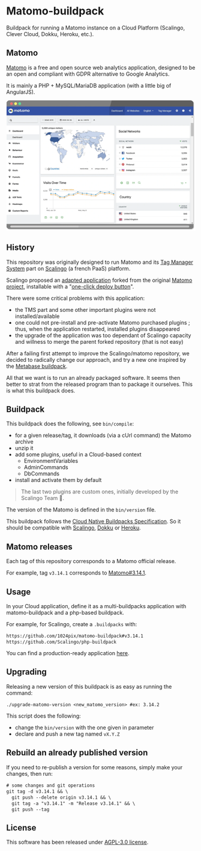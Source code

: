 # Matomo-buildpack

Buildpack for running a Matomo instance on a Cloud Platform (Scalingo, Clever Cloud, Dokku, Heroku, etc.).

## Matomo

[Matomo](https://matomo.org) is a free and open source web analytics application, designed to be an open and compliant with GDPR alternative to Google Analytics.

It is mainly a PHP + MySQL/MariaDB application (with a little big of AngularJS).

![](docs/screenshot.webp)

## History

This repository was originally designed to run Matomo and its [Tag Manager System](https://matomo.org/docs/tag-manager/) part on [Scalingo](https://scalingo.com) (a french PaaS) platform.

Scalingo proposed an [adapted application](https://github.com/Scalingo/matomo) forked from the original [Matomo project](https://github.com/matomo-org/matomo), installable with a "[one-click deploy button](https://scalingo.com/blog/one-click-deploy-everything-on-scalingo)".

There were some critical problems with this application:
- the TMS part and some other important plugins were not installed/available
- one could not pre-install and pre-activate Matomo purchased plugins ; thus, when the application restarted, installed plugins disappeared
- the upgrade of the application was too dependant of Scalingo capacity and willness to merge the parent forked repository (that is not easy)

After a failing first attempt to improve the Scalingo/matomo repository, we decided to radically change our approach, and try a new one inspired by the [Metabase buildpack](https://github.com/metabase/metabase-buildpack).

All that we want is to run an already packaged software. It seems then better to strat from the released program than to package it ourselves. This is what this buildpack does.

## Buildpack

This buildpack does the following, see `bin/compile`:
- for a given release/tag, it downloads (via a cUrl command) the Matomo archive
- unzip it 
- add some plugins, useful in a Cloud-based context
    - EnvironmentVariables
    - AdminCommands
    - DbCommands
- install and activate them by default
    
> The last two plugins are custom ones, initially developed by the Scalingo Team 💪.

The version of the Matomo is defined in the `bin/version` file. 

This buildpack follows the [Cloud Native Buildpacks Specification](https://github.com/buildpacks/spec). So it should be compatible with [Scalingo](https://doc.scalingo.com/platform/deployment/buildpacks/custom), [Dokku](http://dokku.viewdocs.io/dokku~v0.5.0/deployment/buildpacks/) or [Heroku](https://devcenter.heroku.com/articles/buildpacks).

## Matomo releases

Each tag of this repository corresponds to a Matomo official release.

For example, tag `v3.14.1` corresponds to [Matomo#3.14.1](https://builds.matomo.org/matomo-3.14.1.zip).

## Usage

In your Cloud application, define it as a multi-buildpacks application with matomo-buildpack and a php-based buildpack.

For example, for Scalingo, create a `.buildpacks` with:

```shell script
https://github.com/1024pix/matomo-buildpack#v3.14.1
https://github.com/Scalingo/php-buildpack
```

You can find a production-ready application [here](https://github.com/1024pix/matomo-scalingo-deploy).

## Upgrading

Releasing a new version of this buildpack is as easy as running the command:

```shell script
./upgrade-matomo-version <new_matomo_version> #ex: 3.14.2
```

This script does the following:
- change the `bin/version` with the one given in parameter
- declare and push a new tag named `vX.Y.Z`

## Rebuild an already published version

If you need to re-publish a version for some reasons, simply make your changes, then run:

```shell script
# some changes and git operations
git tag -d v3.14.1 && \
  git push --delete origin v3.14.1 && \
  git tag -a "v3.14.1" -m "Release v3.14.1" && \
  git push --tag
```

## License

This software has been released under [AGPL-3.0 license](https://choosealicense.com/licenses/agpl-3.0/).
